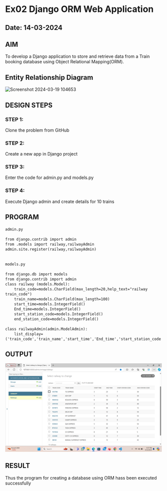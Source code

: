 # Ex02 Django ORM Web Application
## Date: 14-03-2024

## AIM
To develop a Django application to store and retrieve data from a Train booking database using Object Relational Mapping(ORM).

## Entity Relationship Diagram








![Screenshot 2024-03-19 104653](https://github.com/Beatricethomas/ORM/assets/140035214/a313b3d3-64de-4608-8d80-18044aa4f93f)


## DESIGN STEPS

### STEP 1:
Clone the problem from GitHub

### STEP 2:
Create a new app in Django project

### STEP 3:
Enter the code for admin.py and models.py

### STEP 4:
Execute Django admin and create details for 10 trains

## PROGRAM

```
admin.py 

from django.contrib import admin
from .models import railway,railwayAdmin
admin.site.register(railway,railwayAdmin)


models.py

from django.db import models
from django.contrib import admin
class railway (models.Model):
    train_code=models.CharField(max_length=20,help_text="railway train_code")
    train_name=models.CharField(max_length=100)
    start_time=models.IntegerField()
    End_time=models.IntegerField()
    start_station_code=models.IntegerField()
    end_station_code=models.IntegerField()
     
class railwayAdmin(admin.ModelAdmin):
    list_display=('train_code','train_name','start_time','End_time','start_station_code','end_station_code',)

```

## OUTPUT

![alt text](<Screenshot 2024-03-14 213732.png>)


## RESULT
Thus the program for creating a database using ORM hass been executed successfully
